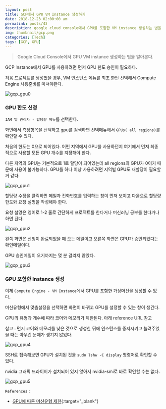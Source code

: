 ```yaml
---
layout: post
title: GCP에서 GPU VM Instance 생성하기
date: 2018-12-23 02:00:00 am
permalink: posts/43
description: google cloud console에서 GPU를 포함한 VM instance 생성하는 법을 알아본다.
img: thumbnail/gcp.png
categories: [Tech]
tags: [GCP, GPU]
---
```


> Google Cloud Console에서 GPU VM instance 생성하는 법을 알아본다.

GCP Instance에서 GPU를 사용하려면 먼저 GPU 한도 승인이 필요하다.

처음 프로젝트를 생성했을 경우, VM 인스턴스 메뉴를 최초 한번 선택해서 Compute Engine 사용준비를 마쳐야한다.

![gcp_gpu0]({{site.baseurl}}/assets/img/tech/gcp_gpu_0.jpg)

### GPU 한도 신청

`IAM 및 관리자 - 할당량 메뉴`를 선택한다.

화면에서 측정항목을 선택하고 gpu를 검색하면 선택메뉴에서 `GPUs( all regions)`를 확인할 수 있다.

처음의 한도는 0으로 되어있다. 어떤 지역에서 GPU를 사용하던지 여기에서 먼저 최종적으로 사용할 모든 GPU 개수를 지정해야 한다.

다른 지역의 GPU는 기본적으로 1로 할당이 되어있는데 all regions의 GPU가 0이기 때문에 사용이 불가능하다. 
GPU를 하나 이상 사용하려면 지역별 GPU도 재할당이 필요할 거 같다.

![gcp_gpu1]({{site.baseurl}}/assets/img/tech/gcp_gpu_1.jpg)

할당량 수정을 클릭하면 메일과 전화번호를 입력하는 창이 먼저 보이고 다음으로 할당량 한도와 요청 설명을 작성해야 한다.

요청 설명은 영어로 1-2 줄로 간단하게 프로젝트를 한다거나 머신러닝 공부를 한다거나 하면 된다.

![gcp_gpu2]({{site.baseurl}}/assets/img/tech/gcp_gpu_2.jpg)

왼쪽 화면은 신청이 완료되었을 때 오는 메일이고 오른쪽 화면은 GPU가 승인되었다는 확인메일이다.

GPU 승인메일이 오기까지는 몇 분 걸리지 않았다.

![gcp_gpu3]({{site.baseurl}}/assets/img/tech/gcp_gpu_3.jpg)

### GPU 포함한 Instance 생성

이제 `Compute Engine - VM Instance`에서 GPU를 포함한 가상머신을 생성할 수 있다.

머신유형에서 맞춤설정을 선택하면 화면이 바뀌고 GPU를 설정할 수 있는 창이 생긴다.

GPU의 유형과 개수에 따라 코어와 메모리가 제한된다. 아래 reference URL 참고

참고 : 먼저 코어와 메모리를 낮은 것으로 생성한 뒤에 인스턴스를 중지시키고 늘려주었을 때는 아무런 문제가 생기지 않았다.

![gcp_gpu4]({{site.baseurl}}/assets/img/tech/gcp_gpu_4.jpg)

SSH로 접속해보면 GPU가 설치된 것을 `sudo lshw -C display` 명령어로 확인할 수 있다.

nvidia 그래픽 드라이버가 설치되어 있지 않아서 nvidia-smi로 바로 확인할 수는 없다.

![gcp_gpu5]({{site.baseurl}}/assets/img/tech/gcp_gpu_5.jpg)

`References` :

* [GPU에 따른 머신유형 제한](https://cloud.google.com/compute/docs/gpus/
){:target="_blank"}
